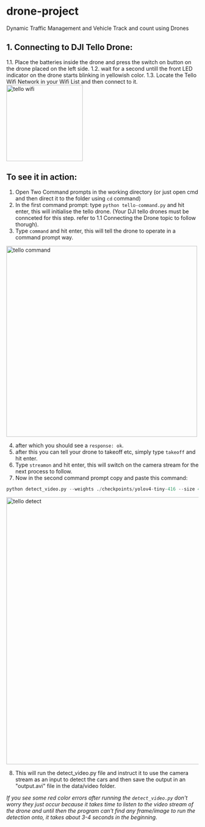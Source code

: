 # drone-project
Dynamic Traffic Management and Vehicle Track and count using Drones

## 1. Connecting to DJI Tello Drone: 
1.1. Place the batteries inside the drone and press the switch on button on the drone placed on the left side.
1.2. wait for a second untill the front LED indicator on the drone starts blinking in yellowish color. 
1.3. Locate the Tello Wifi Network in your Wifi List and then connect to it. 
<img width="200" alt="tello wifi" src="https://user-images.githubusercontent.com/50179614/110765106-d7e9a780-8279-11eb-9f3f-bf2c342ecf5b.png">
 

## To see it in action:

1. Open Two Command prompts in the working directory (or just open cmd and then direct it to the folder using `cd` command) 
2. In the first command prompt: type `python tello-command.py` and hit enter, this will initialise the tello drone. (Your DJI tello drones must be connceted for this step. refer to 1.1 Connecting the Drone topic to follow thorugh).
3. Type `command` and hit enter, this will tell the drone to operate in a command prompt way.
<img width="500" alt="tello command" src="https://user-images.githubusercontent.com/50179614/110768684-7592a600-827d-11eb-8d69-3c5dfffa4bcc.png">

4. after which you should see a `response: ok`.
5. after this you can tell your drone to takeoff etc, simply type `takeoff` and hit enter.
6. Type `streamon` and hit enter, this will switch on the camera stream for the next process to follow.
7. Now in the second command prompt copy and paste this command:
```python
python detect_video.py --weights ./checkpoints/yolov4-tiny-416 --size 416 --model yolov4 --video 0 --output ./data/video/output.avi --count --tiny
```
<img width="700" alt="tello detect" src="https://user-images.githubusercontent.com/50179614/110768997-bd193200-827d-11eb-9a50-209b07818346.png">

8. This will run the detect_video.py file and instruct it to use the camera stream as an input to detect the cars and then save the output in an "output.avi" file in the data/video folder.

*If you see some red color errors after running the `detect_video.py` don't worry they just occur because it takes time to listen to the video stream of the drone and until then the program can't find any frame/image to run the detection onto, it takes about 3-4 seconds in the beginning.*
